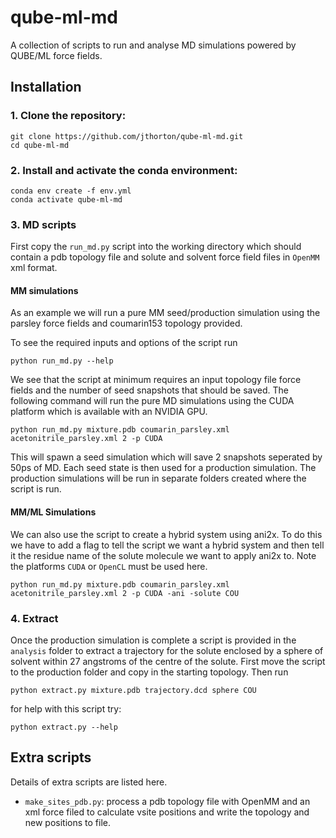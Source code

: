 # qube-ml-md
A collection of scripts to run and analyse MD simulations powered by QUBE/ML force fields.

## Installation

### 1. Clone the repository:

```
git clone https://github.com/jthorton/qube-ml-md.git
cd qube-ml-md
```

### 2. Install and activate the conda environment:

```
conda env create -f env.yml
conda activate qube-ml-md
```

### 3. MD scripts

First copy the `run_md.py` script into the working directory which should contain a pdb topology file and solute and solvent 
force field files in `OpenMM` xml format. 

#### MM simulations

As an example we will run a pure MM seed/production simulation using the parsley force fields and coumarin153 topology provided.

To see the required inputs and options of the script run
```
python run_md.py --help
```

We see that the script at minimum requires an input topology file force fields and the number of seed snapshots that should be saved.
The following command will run the pure MD simulations using the CUDA platform which is available with an NVIDIA GPU.

```
python run_md.py mixture.pdb coumarin_parsley.xml acetonitrile_parsley.xml 2 -p CUDA
```

This will spawn a seed simulation which will save 2 snapshots seperated by 50ps of MD. Each seed state is then used for a production simulation.
The production simulations will be run in separate folders created where the script is run.

#### MM/ML Simulations

We can also use the script to create a hybrid system using ani2x. To do this we have to add a flag to tell the script we want a hybrid 
system and then tell it the residue name of the solute molecule we want to apply ani2x to. Note the platforms `CUDA` or `OpenCL` must be used here.

```
python run_md.py mixture.pdb coumarin_parsley.xml acetonitrile_parsley.xml 2 -p CUDA -ani -solute COU
```

### 4. Extract

Once the production simulation is complete a script is provided in the `analysis` folder to extract a trajectory for the solute 
enclosed by a sphere of solvent within 27 angstroms of the centre of the solute. First move the script to the production folder 
and copy in the starting topology. Then run 

```
python extract.py mixture.pdb trajectory.dcd sphere COU
```

for help with this script try:

```
python extract.py --help
```


## Extra scripts

Details of extra scripts are listed here.

- ``make_sites_pdb.py``: process a pdb topology file with OpenMM and an xml force filed to calculate vsite positions and write the topology and new positions to file.